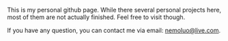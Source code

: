 This is my personal github page. While there several personal projects here, most of them are not actually finished. Feel free to visit though.

If you have any question, you can contact me via email: nemoluo@live.com.
